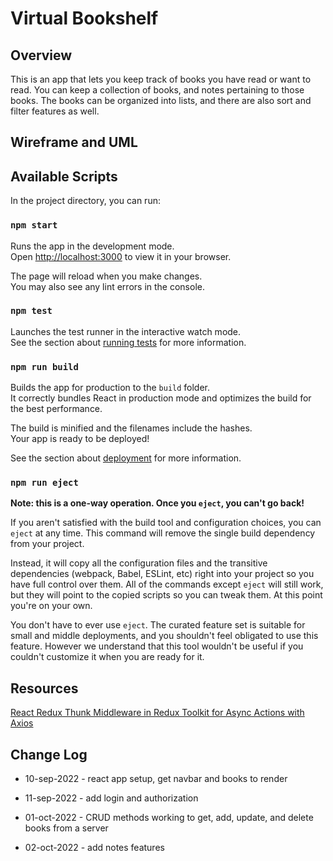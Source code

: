 # Virtual Bookshelf

## Overview
This is an app that lets you keep track of books you have read or want to read. You can keep a collection of books, and notes pertaining to those books. The books can be organized into lists, and there are also sort and filter features as well.

## Wireframe and UML

## Available Scripts

In the project directory, you can run:

### `npm start`

Runs the app in the development mode.\
Open [http://localhost:3000](http://localhost:3000) to view it in your browser.

The page will reload when you make changes.\
You may also see any lint errors in the console.

### `npm test`

Launches the test runner in the interactive watch mode.\
See the section about [running tests](https://facebook.github.io/create-react-app/docs/running-tests) for more information.

### `npm run build`

Builds the app for production to the `build` folder.\
It correctly bundles React in production mode and optimizes the build for the best performance.

The build is minified and the filenames include the hashes.\
Your app is ready to be deployed!

See the section about [deployment](https://facebook.github.io/create-react-app/docs/deployment) for more information.

### `npm run eject`

**Note: this is a one-way operation. Once you `eject`, you can't go back!**

If you aren't satisfied with the build tool and configuration choices, you can `eject` at any time. This command will remove the single build dependency from your project.

Instead, it will copy all the configuration files and the transitive dependencies (webpack, Babel, ESLint, etc) right into your project so you have full control over them. All of the commands except `eject` will still work, but they will point to the copied scripts so you can tweak them. At this point you're on your own.

You don't have to ever use `eject`. The curated feature set is suitable for small and middle deployments, and you shouldn't feel obligated to use this feature. However we understand that this tool wouldn't be useful if you couldn't customize it when you are ready for it.

## Resources
[React Redux Thunk Middleware in Redux Toolkit for Async Actions with Axios](https://www.youtube.com/watch?v=93CR_yURoII)

## Change Log
- 10-sep-2022 - react app setup, get navbar and books to render

- 11-sep-2022 - add login and authorization

- 01-oct-2022 - CRUD methods working to get, add, update, and delete books from a server

- 02-oct-2022 - add notes features
